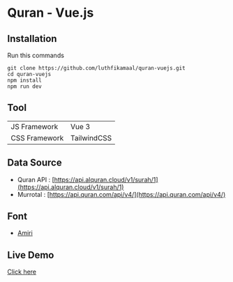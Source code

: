 # Quran - Vue.js

## Installation

Run this commands

```
git clone https://github.com/luthfikamaal/quran-vuejs.git
cd quran-vuejs
npm install
npm run dev
```

## Tool

|               |             |
| ------------- | ----------- |
| JS Framework  | Vue 3       |
| CSS Framework | TailwindCSS |

## Data Source

- Quran API : [https://api.alquran.cloud/v1/surah/1](https://api.alquran.cloud/v1/surah/1)
- Murrotal : [https://api.quran.com/api/v4/](https://api.quran.com/api/v4/)

## Font

- [Amiri](https://www.fontsc.com/font/amiri)

## Live Demo
[Click here](https://quranonline.vercel.app/)
